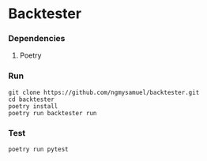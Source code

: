 # Backtester

### Dependencies
1. Poetry

### Run
```
git clone https://github.com/ngmysamuel/backtester.git
cd backtester
poetry install
poetry run backtester run
```

### Test
```
poetry run pytest
```